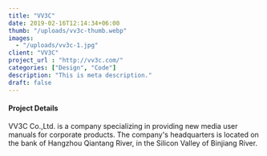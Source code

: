 ```yaml
---
title: "VV3C"
date: 2019-02-16T12:14:34+06:00
thumb: "/uploads/vv3c-thumb.webp"
images:
  - "/uploads/vv3c-1.jpg"
client: "VV3C"
project_url : "http://vv3c.com/"
categories: ["Design", "Code"]
description: "This is meta description."
draft: false
---
```


#### Project Details

VV3C Co.,Ltd. is a company specializing in providing new media user manuals for corporate products. The company's headquarters is located on the bank of Hangzhou Qiantang River, in the Silicon Valley of Binjiang River.